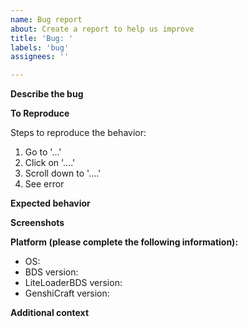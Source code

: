 ```yaml
---
name: Bug report
about: Create a report to help us improve
title: 'Bug: '
labels: 'bug'
assignees: ''

---
```


**Describe the bug**

<!-- A clear and concise description of what the bug is. -->

**To Reproduce**

Steps to reproduce the behavior:
1. Go to '...'
2. Click on '....'
3. Scroll down to '....'
4. See error

**Expected behavior**

<!-- A clear and concise description of what you expected to happen. -->

**Screenshots**

<!-- If applicable, add screenshots to help explain your problem. -->

**Platform (please complete the following information):**

- OS: <!-- [e.g. Windows 10 21H2] -->
- BDS version: <!-- [e.g. 1.20.01] -->
- LiteLoaderBDS version: <!-- [e.g. 2.14.0] -->
- GenshiCraft version: <!-- [e.g. 0.1.0] -->

**Additional context**

<!-- Add any other context about the problem here. -->
